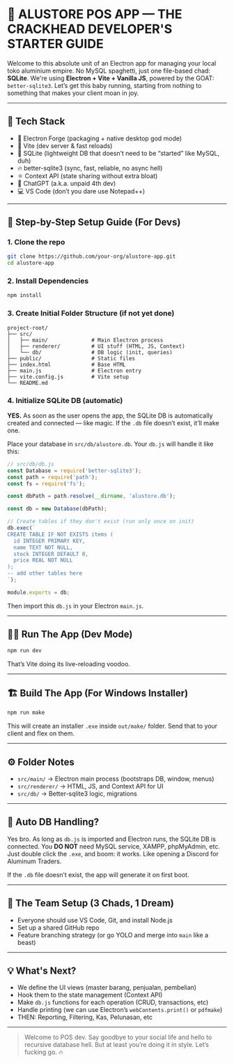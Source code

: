 # 🧱 ALUSTORE POS APP — THE CRACKHEAD DEVELOPER'S STARTER GUIDE

Welcome to this absolute unit of an Electron app for managing your local toko aluminium empire. No MySQL spaghetti, just one file-based chad: **SQLite**. We're using **Electron + Vite + Vanilla JS**, powered by the GOAT: `better-sqlite3`. Let’s get this baby running, starting from nothing to something that makes your client moan in joy.

---

## 🧰 Tech Stack
- 🧠 Electron Forge (packaging + native desktop god mode)
- 🚀 Vite (dev server & fast reloads)
- 💾 SQLite (lightweight DB that doesn’t need to be “started” like MySQL, duh)
- 🔥 better-sqlite3 (sync, fast, reliable, no async hell)
- ⚛️ Context API (state sharing without extra bloat)
- 🧠 ChatGPT (a.k.a. unpaid 4th dev)
- 💻 VS Code (don’t you dare use Notepad++)

---

## 🚀 Step-by-Step Setup Guide (For Devs)

### 1. Clone the repo
```bash
git clone https://github.com/your-org/alustore-app.git
cd alustore-app
```

### 2. Install Dependencies
```bash
npm install
```

### 3. Create Initial Folder Structure (if not yet done)
```
project-root/
├── src/
│   ├── main/              # Main Electron process
│   ├── renderer/          # UI stuff (HTML, JS, Context)
│   └── db/                # DB logic (init, queries)
├── public/                # Static files
├── index.html             # Base HTML
├── main.js                # Electron entry
├── vite.config.js         # Vite setup
└── README.md
```

### 4. Initialize SQLite DB (automatic)
**YES.** As soon as the user opens the app, the SQLite DB is automatically created and connected — like magic. If the `.db` file doesn’t exist, it’ll make one.

Place your database in `src/db/alustore.db`. Your `db.js` will handle it like this:

```js
// src/db/db.js
const Database = require('better-sqlite3');
const path = require('path');
const fs = require('fs');

const dbPath = path.resolve(__dirname, 'alustore.db');

const db = new Database(dbPath);

// Create tables if they don't exist (run only once on init)
db.exec(`
CREATE TABLE IF NOT EXISTS items (
  id INTEGER PRIMARY KEY,
  name TEXT NOT NULL,
  stock INTEGER DEFAULT 0,
  price REAL NOT NULL
);
-- add other tables here
`);

module.exports = db;
```

Then import this `db.js` in your Electron `main.js`.

---

## 🏃‍♂️ Run The App (Dev Mode)
```bash
npm run dev
```
That’s Vite doing its live-reloading voodoo.

---

## 🏗 Build The App (For Windows Installer)
```bash
npm run make
```
This will create an installer `.exe` inside `out/make/` folder. Send that to your client and flex on them.

---

## ⚙️ Folder Notes
- `src/main/` → Electron main process (bootstraps DB, window, menus)
- `src/renderer/` → HTML, JS, and Context API for UI
- `src/db/` → Better-sqlite3 logic, migrations

---

## 🔌 Auto DB Handling?
Yes bro. As long as `db.js` is imported and Electron runs, the SQLite DB is connected. You **DO NOT** need MySQL service, XAMPP, phpMyAdmin, etc.
Just double click the `.exe`, and boom: it works. Like opening a Discord for Aluminum Traders.

If the `.db` file doesn’t exist, the app will generate it on first boot.

---

## 👥 The Team Setup (3 Chads, 1 Dream)
- Everyone should use VS Code, Git, and install Node.js
- Set up a shared GitHub repo
- Feature branching strategy (or go YOLO and merge into `main` like a beast)

---

## 💡 What's Next?
- We define the UI views (master barang, penjualan, pembelian)
- Hook them to the state management (Context API)
- Make `db.js` functions for each operation (CRUD, transactions, etc)
- Handle printing (we can use Electron’s `webContents.print()` or `pdfmake`)
- THEN: Reporting, Filtering, Kas, Pelunasan, etc

---

> Welcome to POS dev. Say goodbye to your social life and hello to recursive database hell. But at least you’re doing it in style. Let’s fucking go. 🔥

